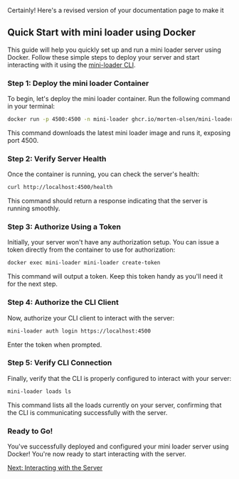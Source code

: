 Certainly! Here's a revised version of your documentation page to make it 
## Quick Start with mini loader using Docker

This guide will help you quickly set up and run a mini loader server using Docker. Follow these simple steps to deploy your server and start interacting with it using the [mini-loader CLI](./first-workload.md).

### Step 1: Deploy the mini loader Container

To begin, let's deploy the mini loader container. Run the following command in your terminal:

```bash
docker run -p 4500:4500 -n mini-loader ghcr.io/morten-olsen/mini-loader:main
```

This command downloads the latest mini loader image and runs it, exposing port 4500.

### Step 2: Verify Server Health

Once the container is running, you can check the server's health:

```bash
curl http://localhost:4500/health
```

This command should return a response indicating that the server is running smoothly.

### Step 3: Authorize Using a Token

Initially, your server won't have any authorization setup. You can issue a token directly from the container to use for authorization:

```bash
docker exec mini-loader mini-loader create-token
```

This command will output a token. Keep this token handy as you'll need it for the next step.

### Step 4: Authorize the CLI Client

Now, authorize your CLI client to interact with the server:

```bash
mini-loader auth login https://localhost:4500
```

Enter the token when prompted.

### Step 5: Verify CLI Connection

Finally, verify that the CLI is properly configured to interact with your server:

```bash
mini-loader loads ls
```

This command lists all the loads currently on your server, confirming that the CLI is communicating successfully with the server.

### Ready to Go!

You've successfully deployed and configured your mini loader server using Docker! You're now ready to start interacting with the server.

[Next: Interacting with the Server](./interacting-with-server.md)